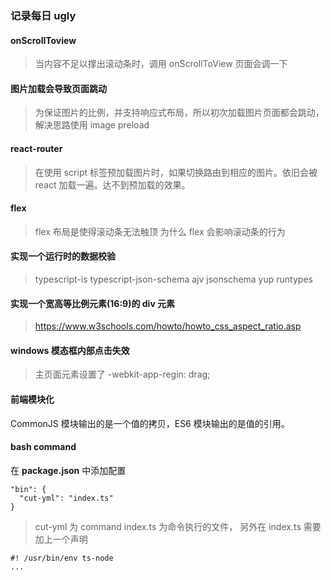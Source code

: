 ### 记录每日 ugly

#### onScrollToview

> 当内容不足以撑出滚动条时，调用 onScrollToView 页面会调一下

#### 图片加载会导致页面跳动

> 为保证图片的比例，并支持响应式布局，所以初次加载图片页面都会跳动，解决思路使用 image preload

#### react-router

> 在使用 script 标签预加载图片时，如果切换路由到相应的图片。依旧会被 react 加载一遍。达不到预加载的效果。

#### flex 

> flex 布局是使得滚动条无法触顶
为什么 flex 会影响滚动条的行为

#### 实现一个运行时的数据校验
  > typescript-is typescript-json-schema ajv jsonschema yup runtypes

#### 实现一个宽高等比例元素(16:9)的 div 元素

  > https://www.w3schools.com/howto/howto_css_aspect_ratio.asp

#### windows 模态框内部点击失效
  > 主页面元素设置了 -webkit-app-regin: drag;

#### 前端模块化
  CommonJS 模块输出的是一个值的拷贝，ES6 模块输出的是值的引用。

#### bash command  
  在 **package.json** 中添加配置
  ```
  "bin": {
    "cut-yml": "index.ts"
  }

  ```
  > cut-yml 为 command index.ts 为命令执行的文件， 另外在 index.ts 需要加上一个声明

  ``` 
  #! /usr/bin/env ts-node
  ...
  ```